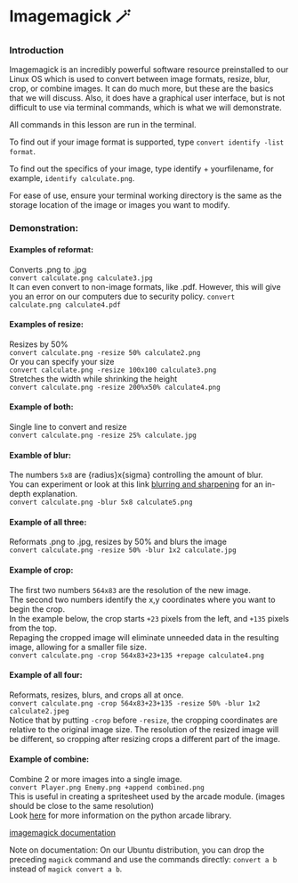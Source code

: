 # Imagemagick 🪄

### Introduction

Imagemagick is an incredibly powerful software resource preinstalled to our Linux OS which is used to convert between image formats, resize, blur, crop, or combine images.  It can do much more, but these are the basics that we will discuss.  Also, it does have a graphical user interface, but is not difficult to use via terminal commands, which is what we will demonstrate.

All commands in this lesson are run in the terminal.

To find out if your image format is supported, type `convert identify -list format`.

To find out the specifics of your image, type identify + yourfilename, for example, `identify calculate.png`.

For ease of use, ensure your terminal working directory is the same as the storage location of the image or images you want to modify.

### Demonstration:

#### Examples of reformat:  
Converts .png to .jpg  
`convert calculate.png calculate3.jpg`  
It can even convert to non-image formats, like .pdf. However, this will give you an error on our computers due to security policy.
`convert calculate.png calculate4.pdf`  

#### Examples of resize:  
Resizes by 50%  
`convert calculate.png -resize 50% calculate2.png`  
Or you can specify your size  
`convert calculate.png -resize 100x100 calculate3.png`  
Stretches the width while shrinking the height  
`convert calculate.png -resize 200%x50% calculate4.png`  

#### Example of both:  
Single line to convert and resize  
`convert calculate.png -resize 25% calculate.jpg`  

#### Examble of blur:  
The numbers `5x8` are {radius}x{sigma} controlling the amount of blur.  
You can experiment or look at this link [blurring and sharpening](https://legacy.imagemagick.org/Usage/blur/#blur) for an in-depth explanation.  
`convert calculate.png -blur 5x8 calculate5.png`  

#### Example of all three:  
Reformats .png to .jpg, resizes by 50% and blurs the image  
`convert calculate.png -resize 50% -blur 1x2 calculate.jpg`  

#### Example of crop:  
The first two numbers `564x83` are the resolution of the new image.  
The second two numbers identify the x,y coordinates where you want to begin the crop.  
In the example below, the crop starts `+23` pixels from the left, and `+135` pixels from the top.  
Repaging the cropped image will eliminate unneeded data in the resulting image, allowing for a smaller file size.  
`convert calculate.png -crop 564x83+23+135 +repage calculate4.png` 

#### Example of all four:
Reformats, resizes, blurs, and crops all at once.  
`convert calculate.png -crop 564x83+23+135 -resize 50% -blur 1x2 calculate2.jpeg`  
Notice that by putting `-crop` before `-resize`, the cropping coordinates are relative to the original image size. The resolution of the resized image will be different, so cropping after resizing crops a different part of the image.

#### Example of combine:
Combine 2 or more images into a single image.  
`convert Player.png Enemy.png +append combined.png`  
This is useful in creating a spritesheet used by the arcade module. (images should be close to the same resolution)  
Look [here](https://api.arcade.academy/en/stable/index.html) for more information on the python arcade library.  

[imagemagick documentation](https://imagemagick.org/Usage/)

Note on documentation: On our Ubuntu distribution, you can drop the preceding `magick` command and use the commands directly: `convert a b` instead of `magick convert a b`.
